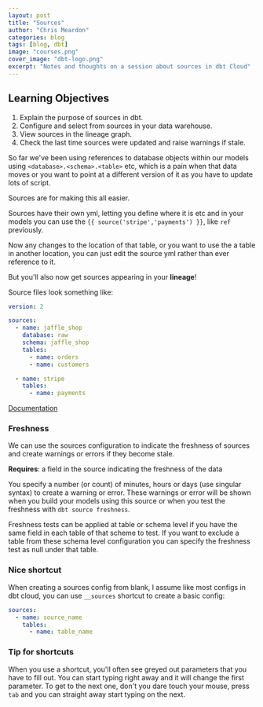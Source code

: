 ```yaml
---
layout: post
title: "Sources"
author: "Chris Meardon"
categories: blog
tags: [blog, dbt]
image: "courses.png"
cover_image: "dbt-logo.png"
excerpt: "Notes and thoughts on a session about sources in dbt Cloud"
---
```


## Learning Objectives

1. Explain the purpose of sources in dbt.
2. Configure and select from sources in your data warehouse.
3. View sources in the lineage graph.
4. Check the last time sources were updated and raise warnings if stale.

So far we've been using references to database objects within our models using `<database>.<schema>.<table>` etc, which is a pain when that data moves or you want to point at a different version of it as you have to update lots of script.

Sources are for making this all easier.

Sources have their own yml, letting you define where it is etc and in your models you can use the `{{ source('stripe','payments') }}`, like `ref` previously.

Now any changes to the location of that table, or you want to use the a table in another location, you can just edit the source yml rather than ever reference to it.

But you'll also now get sources appearing in your **lineage**!

Source files look something like:

```yml
version: 2

sources:
  - name: jaffle_shop
    database: raw
    schema: jaffle_shop
    tables:
      - name: orders
      - name: customers

  - name: stripe
    tables:
      - name: payments
```

[Documentation](https://docs.getdbt.com/docs/build/sources)

### Freshness

We can use the sources configuration to indicate the freshness of sources and create warnings or errors if they become stale.

**Requires**: a field in the source indicating the freshness of the data

You specify a number (or count) of minutes, hours or days (use singular syntax) to create a warning or error. These warnings or error will be shown when you build your models using this source or when you test the freshness with `dbt source freshness`.

Freshness tests can be applied at table or schema level if you have the same field in each table of that scheme to test. If you want to exclude a table from these schema level configuration you can specify the freshness test as null under that table.

### Nice shortcut

When creating a sources config from blank, I assume like most configs in dbt cloud, you can use `__sources` shortcut to create a basic config:

```yml
sources:
  - name: source_name
    tables:
      - name: table_name
```

### Tip for shortcuts

When you use a shortcut, you'll often see greyed out parameters that you have to fill out. You can start typing right away and it will change the first parameter. To get to the next one, don't you dare touch your mouse, press `tab` and you can straight away start typing on the next.
